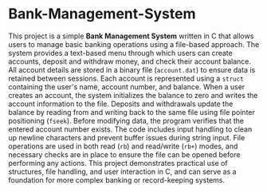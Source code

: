 # Bank-Management-System

This project is a simple **Bank Management System** written in C that allows users to manage basic banking operations using a file-based approach. 
The system provides a text-based menu through which users can create accounts, deposit and withdraw money, and check their account balance. 
All account details are stored in a binary file (`account.dat`) to ensure data is retained between sessions.
Each account is represented using a `struct` containing the user's name, account number, and balance. 
When a user creates an account, the system initializes the balance to zero and writes the account information to the file. 
Deposits and withdrawals update the balance by reading from and writing back to the same file using file pointer positioning (`fseek`). 
Before modifying data, the program verifies that the entered account number exists.
The code includes input handling to clean up newline characters and prevent buffer issues during string input. 
File operations are used in both read (`rb`) and read/write (`rb+`) modes, and necessary checks are in place to ensure the file can be opened before performing any actions. 
This project demonstrates practical use of structures, file handling, and user interaction in C, and can serve as a foundation for more complex banking or record-keeping systems.
